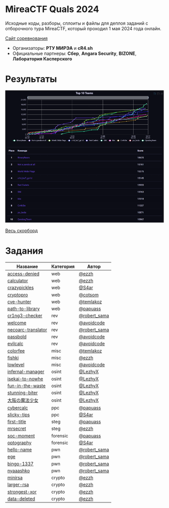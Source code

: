 # MireaCTF Quals 2024
Исходные коды, разборы, сплоиты и файлы для деплоя заданий с отборочного тура MireaCTF, который проходил 1 мая 2024 года онлайн.

[Сайт соревнования](https://spring.mireactf.ru/)

- Организаторы: **РТУ МИРЭА** и **cR4.sh**
- Официальные партнеры: **Сбер**, **Angara Security**, **BIZONE**, **Лаборатория Касперского**

# Результаты

![Top](scoreboard/top.png)

[Весь скорборд](scoreboard/full.png)


# Задания
| Название | Категория | Автор|
|------|-----------|-------|
| [access-denied](tasks/web/access-denied) | web | [@ezzh](https://t.me/NikitaBazilews) |
| [calculator](tasks/web/calculator) | web | [@ezzh](https://t.me/NikitaBazilews) |
| [crazypickles](tasks/web/crazypickles) | web | [@S4ar](https://t.me/XxX_S4ar_XxX) |
| [cryptopro](tasks/web/cryptopro) | web | [@cotsom](https://t.me/cotsom) |
| [cve-hunter](tasks/web/cve_hunter) | web | [@temlakoz](https://t.me/Nonsssse) |
| [path-to-library](tasks/web/path-to-library) | web | [@papuass](https://t.me/Chillov3k) |
| [cr1ng3-checker](tasks/rev/cr1ng3-checker) | rev | [@robert_sama](https://t.me/robert_sama) |
| [welcome](tasks/rev/welcome) | rev | [@avoidcode](https://t.me/avoidcode) |
| [necoarc-translator](tasks/rev/necoarc-translator) | rev | [@robert_sama](https://t.me/robert_sama) |
| [passbold](tasks/rev/passbold) | rev | [@avoidcode](https://t.me/avoidcode) |
| [evilcalc](tasks/rev/evilcalc) | rev | [@avoidcode](https://t.me/avoidcode) |
| [colorfee](tasks/misc/colorfee) | misc | [@temlakoz](https://t.me/Nonsssse) |
| [fishki](tasks/misc/fishki) | misc | [@ezzh](https://t.me/NikitaBazilews) |
| [lowlevel](tasks/misc/lowlevel) | misc | [@avoidcode](https://t.me/avoidcode) |
| [infernal-manager](tasks/osint/infernal-manager) | osint | [@LezhyX](https://t.me/LezhyX) |
| [isekai-to-nowhe](tasks/osint/isekai-to-nowhe) | osint | [@LezhyX](https://t.me/LezhyX) |
| [fun-in-the-waste](tasks/osint/fun-in-the-waste) | osint | [@LezhyX](https://t.me/LezhyX) |
| [stunning-biter](tasks/osint/stunning-biter) | osint | [@LezhyX](https://t.me/LezhyX) |
| [大阪の魔法少女](tasks/osint/ieroglif) | osint | [@LezhyX](https://t.me/LezhyX) |
| [cybercalc](tasks/ppc/cyber-calc) | ppc | [@papuass](https://t.me/Chillov3k) |
| [slicky-tips](tasks/ppc/slicky-tips) | ppc | [@S4ar](https://t.me/XxX_S4ar_XxX) |
| [first-title](tasks/steg/first-title) | steg | [@papuass](https://t.me/Chillov3k) |
| [mrsecret](tasks/steg/mrsecret) | steg | [@ezzh](https://t.me/NikitaBazilews) |
| [soc-moment](tasks/forensic/soc-moment) | forensic | [@papuass](https://t.me/Chillov3k) |
| [optography](tasks/forensic/optography) | forensic | [@S4ar](https://t.me/XxX_S4ar_XxX) |
| [hello-name](tasks/pwn/hello-name) | pwn | [@robert_sama](https://t.me/robert_sama) |
| [ege](tasks/pwn/ege) | pwn | [@robert_sama](https://t.me/robert_sama) |
| [bingo-1337](tasks/pwn/bingo-1337) | pwn | [@robert_sama](https://t.me/robert_sama) |
| [nyaaashko](tasks/pwn/nyashko) | pwn | [@robert_sama](https://t.me/robert_sama) |
| [minirsa](tasks/crypto/minirsa) | crypto | [@ezzh](https://t.me/NikitaBazilews) |
| [larger-rsa](tasks/crypto/larger-rsa) | crypto | [@ezzh](https://t.me/NikitaBazilews) |
| [strongest-xor](tasks/crypto/strongest-xor) | crypto | [@ezzh](https://t.me/NikitaBazilews) |
| [data-deleted](tasks/crypto/data-deleted) | crypto | [@ezzh](https://t.me/NikitaBazilews) |







